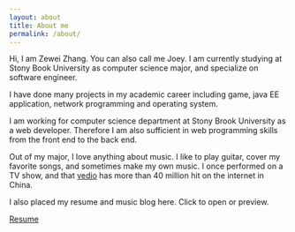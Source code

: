 ```yaml
---
layout: about
title: About me
permalink: /about/
---
```


Hi, I am Zewei Zhang. You can also call me Joey. I am currently studying at Stony Book University as computer science major, and specialize on software engineer.

I have done many projects in my academic career including game, java EE application, network programming and operating system.

I am working for computer science department at Stony Brook University as a web developer. Therefore I am also sufficient in web programming skills from the front end to the back end.

Out of my major, I love anything about music. I like to play guitar, cover my favorite songs, and sometimes make my own music. I once performed on a TV show, and that [vedio][vedio] has more than 40 million hit on the internet in China.

I also placed my resume and music blog here. Click to open or preview.


[Resume][Resume]





[Resume]: resume.pdf
[vedio]: http://www.iqiyi.com/v_19rrlb09qc.html#vfrm=2-3-0-1
